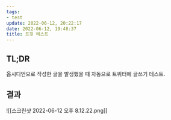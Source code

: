 ```yaml
---
tags:
- test
update: 2022-06-12, 20:22:17
date: 2022-06-12, 19:48:37
title: 트윗 테스트
---
```

## TL;DR
옵시디언으로 작성한 글을 발생했을 때 자동으로 트위터에 글쓰기 테스트.

## 결과
![[스크린샷 2022-06-12 오후 8.12.22.png]]